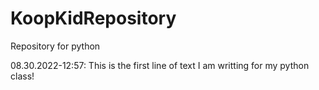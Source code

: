 # KoopKidRepository
Repository for python 

08.30.2022-12:57: This is the first line of text I am writting for my python class!
